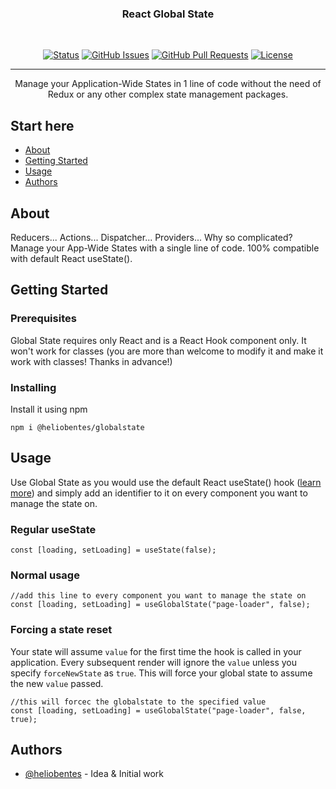 <!-- <p align="center">
  <a href="" rel="noopener">
 <img width=200px height=200px src="https://i.imgur.com/6wj0hh6.jpg" alt="Project logo"></a>
</p> -->

<h3 align="center">React Global State</h3>
<br>
<div align="center">

[![Status](https://img.shields.io/badge/status-active-success.svg)]()
[![GitHub Issues](https://img.shields.io/github/issues/heliobentes/global-state)](https://github.com/heliobentes/global-state/issues)
[![GitHub Pull Requests](https://img.shields.io/github/issues-pr/heliobentes/global-state)](https://github.com/heliobentes/global-state/pulls)
[![License](https://img.shields.io/badge/license-MIT-blue.svg)](/LICENSE)

</div>

---

<p align="center"> Manage your Application-Wide States in 1 line of code without the need of Redux or any other complex state management packages.
    <br> 

</p>

## Start here

- [About](#about)
- [Getting Started](#getting_started)
- [Usage](#usage)
- [Authors](#authors)

## About <a name = "about"></a>

Reducers... Actions... Dispatcher... Providers... Why so complicated?
<br>
Manage your App-Wide States with a single line of code. 100% compatible with default React useState(). 

## Getting Started <a name = "getting_started"></a>

### Prerequisites

Global State requires only React and is a React Hook component only. It won't work for classes (you are more than welcome to modify it and make it work with classes! Thanks in advance!)

### Installing

Install it using npm

```
npm i @heliobentes/globalstate
```

## Usage <a name="usage"></a>

Use Global State as you would use the default React useState() hook (<a href="https://reactjs.org/docs/hooks-state.html">learn more</a>) and simply add an identifier to it on every component you want to manage the state on.
<br>  

### Regular useState
```
const [loading, setLoading] = useState(false);
```

### Normal usage
```
//add this line to every component you want to manage the state on
const [loading, setLoading] = useGlobalState("page-loader", false); 
```

### Forcing a state reset
Your state will assume `value` for the first time the hook is called in your application. Every subsequent render will ignore the `value` unless you specify `forceNewState` as `true`. This will force your global state to assume the new `value` passed. 

```
//this will forcec the globalstate to the specified value
const [loading, setLoading] = useGlobalState("page-loader", false, true);
```


## Authors <a name = "authors"></a>

- [@heliobentes](https://github.com/heliobentes) - Idea & Initial work

<!-- See also the list of [contributors](https://github.com/kylelobo/The-Documentation-Compendium/contributors) who participated in this project. -->

